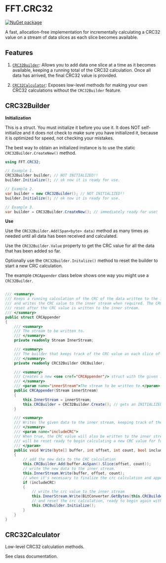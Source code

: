 # FFT.CRC32

[![NuGet package](https://img.shields.io/nuget/v/FFT.CRC.svg)](https://nuget.org/packages/FFT.CRC)

A fast, allocation-free implementation for incrementally calculating a CRC32 value on a stream of data slices as each slice becomes available.

## Features

1. [`CRC32Builder`](#crc32builder): Allows you to add data one slice at a time as it becomes available, keeping a running total of the CRC32 calculation. Once all data has arrived, the final CRC32 value is provided.

1. [`CRC32Calculator`](#crc32calculator): Exposes low-level methods for making your own CRC32 calculations without the `CRC32Builder` feature.

## CRC32Builder

**Initialization**

This is a struct. You must initialize it before you use it. It does NOT self-initialize and it does not check to make sure you have initialized it, because it is optimized for speed, not checking your mistakes.

The best way to obtain an initialized instance is to use the static `CRC32Builder.CreateNew()` method.

```csharp
using FFT.CRC32;

// Example 1.
CRC32Builder builder; // NOT INITIALIZED!!
builder.Initialize(); // ok now it is ready for use.

// Example 2.
var builder = new CRC32Builder(); // NOT INITIALIZED!!
builder.Initialize(); // ok now it is ready for use.

// Example 3.
var builder = CRC32Builder.CreateNew(); // immediately ready for use!
```

**Use**

Use the `CRC32Builder.Add(Span<byte> data)` method as many times as needed until all data has been received and calculated.

Use the `CRC32Builder.Value` property to get the CRC value for all the data that has been added so far.

Optionally use the `CRC32Builder.Initalize()` method to reset the builder to start a new CRC calculation.

The example `CRCAppender` class below shows one way you might use a `CRC32Builder`. 

```csharp

/// <summary>
/// Keeps a running calculation of the CRC of the data written to the inner stream,
/// and writes the CRC value to the inner stream when required. The CRC calculation is
/// reset after the CRC value is written to the inner stream.
/// </summary>
public struct CRCAppender
{
    /// <summary>
    /// The stream to be written to.
    /// </summary>
    private readonly Stream InnerStream;

    /// <summary>
    /// The builder that keeps track of the CRC value as each slice of data becomes available
    /// </summary>
    private readonly CRC32Builder CRCBuilder;

    /// <summary>
    /// Creates a new <see cref="CRCAppender"/> struct with the given inner stream.
    /// </summary>
    /// <param name="innerStream">The stream to be written to.</param>
    public CRCAppender(Stream innerStream)
    {
        this.InnerStream = innerStream;
        this.CRCBuilder = CRC32Builder.Create(); // gets an INITIALIZED builder.
    }

    /// <summary>
    /// Writes the given data to the inner stream, keeping track of the running CRC calculation.
    /// </summary>
    /// <param name="includeCRC">
    /// When true, the CRC value will also be written to the inner stream, and the CRC calculation
    /// will be reset ready to begin calculating a new CRC value for future incoming data.
    /// </param>
    public void Write(byte[] buffer, int offset, int count, bool includeCRC)
    {
        // add the new data to the CRC calculation
        this.CRCBuilder.Add(buffer.AsSpan().Slice(offset, count));
        // write the new data to the inner stream.
        this.InnerStream.Write(buffer, offset, count);
        // when it's necessary to finalize the crc calculation and append it to the inner stream:
        if (includeCRC)
        {
            // write the crc value to the inner stream
            this.InnerStream.Write(BitConverter.GetBytes(this.CRCBuilder.Value), 0, 4);
            // and reset the crc calculation, ready to begin again with new data as it arrives.
            this.CRCBuilder.Initialize();
        }
    }
}
```

## CRC32Calculator

Low-level CRC32 calculation methods.

See class documentation.